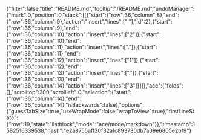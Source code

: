{"filter":false,"title":"README.md","tooltip":"/README.md","undoManager":{"mark":0,"position":0,"stack":[[{"start":{"row":36,"column":8},"end":{"row":36,"column":9},"action":"insert","lines":[" "],"id":2},{"start":{"row":36,"column":9},"end":{"row":36,"column":10},"action":"insert","lines":["2"]},{"start":{"row":36,"column":10},"end":{"row":36,"column":11},"action":"insert","lines":["."]},{"start":{"row":36,"column":11},"end":{"row":36,"column":12},"action":"insert","lines":["1"]},{"start":{"row":36,"column":12},"end":{"row":36,"column":13},"action":"insert","lines":["."]},{"start":{"row":36,"column":13},"end":{"row":36,"column":14},"action":"insert","lines":["3"]}]]},"ace":{"folds":[],"scrolltop":300,"scrollleft":0,"selection":{"start":{"row":36,"column":14},"end":{"row":36,"column":14},"isBackwards":false},"options":{"guessTabSize":true,"useWrapMode":false,"wrapToView":true},"firstLineState":{"row":19,"state":"listblock","mode":"ace/mode/markdown"}},"timestamp":1582516339538,"hash":"e2a8755aff30f32a1c893730db7a09e6805e2bf9"}